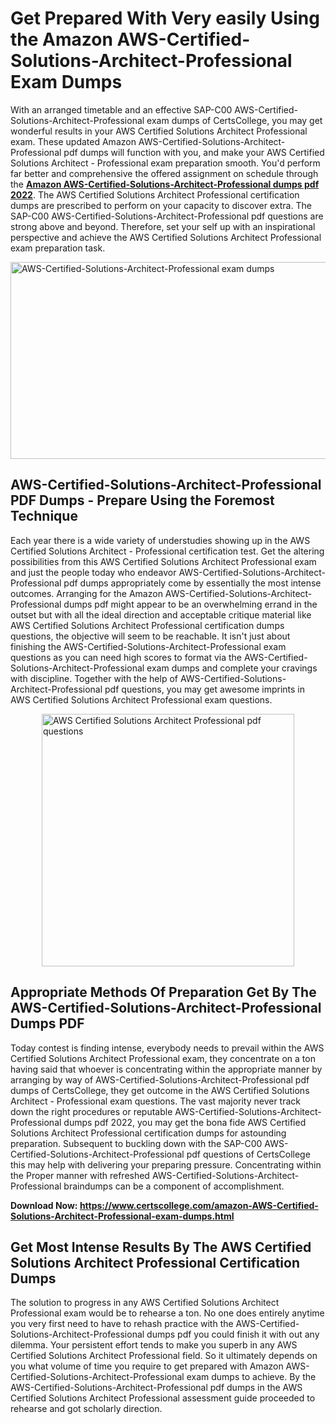 <h1><strong>Get Prepared With Very easily Using the Amazon AWS-Certified-Solutions-Architect-Professional Exam Dumps&nbsp;</strong></h1>
<p><span style="font-weight: 400;">With an arranged timetable and an effective SAP-C00 AWS-Certified-Solutions-Architect-Professional exam dumps of CertsCollege, you may get wonderful results in your AWS Certified Solutions Architect Professional exam. These updated Amazon AWS-Certified-Solutions-Architect-Professional pdf dumps will function with you, and make your AWS Certified Solutions Architect - Professional exam preparation smooth. You'd perform far better and comprehensive the offered assignment on schedule through the <strong><a href="https://www.certscollege.com/amazon-AWS-Certified-Solutions-Architect-Professional-exam-dumps.html">Amazon AWS-Certified-Solutions-Architect-Professional dumps pdf 2022</a></strong>. The AWS Certified Solutions Architect Professional certification dumps are prescribed to perform on your capacity to discover extra. The SAP-C00 AWS-Certified-Solutions-Architect-Professional pdf questions are strong above and beyond. Therefore, set your self up with an inspirational perspective and achieve the AWS Certified Solutions Architect Professional exam preparation task.&nbsp;</span></p>
<p><span style="font-weight: 400;"><img style="display: block; margin-left: auto; margin-right: auto;" src="https://i.ibb.co/CPDK3ps/Yellow-and-Blue-Initiative-Blog-Banner.png" alt="AWS-Certified-Solutions-Architect-Professional exam dumps" width="559" height="315" /></span></p>
<h2><strong>AWS-Certified-Solutions-Architect-Professional PDF Dumps - Prepare Using the Foremost Technique</strong></h2>
<p><span style="font-weight: 400;">Each year there is a wide variety of understudies showing up in the AWS Certified Solutions Architect - Professional certification test. Get the altering possibilities from this AWS Certified Solutions Architect Professional exam and just the people today who endeavor AWS-Certified-Solutions-Architect-Professional pdf dumps appropriately come by essentially the most intense outcomes. Arranging for the Amazon AWS-Certified-Solutions-Architect-Professional dumps pdf might appear to be an overwhelming errand in the outset but with all the ideal direction and acceptable critique material like AWS Certified Solutions Architect Professional certification dumps questions, the objective will seem to be reachable. It isn't just about finishing the AWS-Certified-Solutions-Architect-Professional exam questions as you can need high scores to format via the AWS-Certified-Solutions-Architect-Professional exam dumps and complete your cravings with discipline. Together with the help of AWS-Certified-Solutions-Architect-Professional pdf questions, you may get awesome imprints in AWS Certified Solutions Architect Professional exam questions.</span></p>
<p><span style="font-weight: 400;"><a href="https://tinyurl.com/yahqm34e"><img style="display: block; margin-left: auto; margin-right: auto;" src="https://i.ibb.co/9tMrhdY/Teacher-Appreciation-Invitation.png" alt="AWS Certified Solutions Architect Professional pdf questions " width="404" height="404" /></a></span></p>
<h2><strong>Appropriate Methods Of Preparation Get By The AWS-Certified-Solutions-Architect-Professional Dumps PDF</strong></h2>
<p><span style="font-weight: 400;">Today contest is finding intense, everybody needs to prevail within the AWS Certified Solutions Architect Professional exam, they concentrate on a ton having said that whoever is concentrating within the appropriate manner by arranging by way of AWS-Certified-Solutions-Architect-Professional pdf dumps of CertsCollege, they get outcome in the AWS Certified Solutions Architect - Professional exam questions. The vast majority never track down the right procedures or reputable AWS-Certified-Solutions-Architect-Professional dumps pdf 2022, you may get the bona fide AWS Certified Solutions Architect Professional certification dumps for astounding preparation. Subsequent to buckling down with the SAP-C00 AWS-Certified-Solutions-Architect-Professional pdf questions of CertsCollege this may help with delivering your preparing pressure. Concentrating within the Proper manner with refreshed AWS-Certified-Solutions-Architect-Professional braindumps can be a component of accomplishment.</span></p>
<p><span style="font-weight: 400;"><strong>Download Now: <a href="https://www.certscollege.com/amazon-AWS-Certified-Solutions-Architect-Professional-exam-dumps.html">https://www.certscollege.com/amazon-AWS-Certified-Solutions-Architect-Professional-exam-dumps.html</a></strong></span></p>
<h2><strong>Get Most Intense Results By The AWS Certified Solutions Architect Professional Certification Dumps</strong></h2>
<p><span style="font-weight: 400;">The solution to progress in any AWS Certified Solutions Architect Professional exam would be to rehearse a ton. No one does entirely anytime you very first need to have to rehash practice with the AWS-Certified-Solutions-Architect-Professional dumps pdf you could finish it with out any dilemma. Your persistent effort tends to make you superb in any AWS Certified Solutions Architect Professional field. So it ultimately depends on you what volume of time you require to get prepared with Amazon AWS-Certified-Solutions-Architect-Professional exam dumps to achieve. By the AWS-Certified-Solutions-Architect-Professional pdf dumps in the AWS Certified Solutions Architect Professional assessment guide proceeded to rehearse and got scholarly direction.</span></p>
